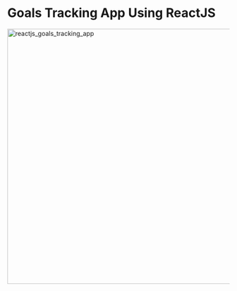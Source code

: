 # Goals Tracking App Using ReactJS
<img width="578" alt="reactjs_goals_tracking_app" src="https://user-images.githubusercontent.com/10258138/147577358-abc8614f-06e4-46cd-ac8f-e0238ade7c24.png">
